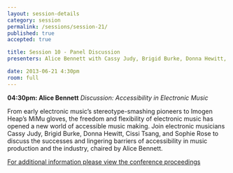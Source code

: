 ```yaml
---
layout: session-details
category: session
permalink: /sessions/session-21/
published: true
accepted: true

title: Session 10 - Panel Discussion
presenters: Alice Bennett with Cassy Judy, Brigid Burke, Donna Hewitt, Cissi Tsang, and Sophie Rose

date: 2013-06-21 4:30pm
room: full
---
```


**04:30pm: Alice Bennett**
_Discussion: Accessibility in Electronic Music_

From early electronic music’s stereotype-smashing pioneers to Imogen Heap’s
MiMu gloves, the freedom and flexibility of electronic music has opened a new world of accessible music making. 
Join electronic musicians Cassy Judy, Brigid Burke, Donna Hewitt, Cissi Tsang, and Sophie Rose to discuss the successes and lingering barriers of accessibility in music production and the industry, chaired by Alice Bennett.

[For additional information please view the conference proceedings](https://schedule.acmc21.art/proceedings)

